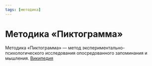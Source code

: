 ```yaml
---
tags: [методика]
---
```

# Методика «Пиктограмма»

Методика «Пиктограмма» — метод экспериментально-психологического исследования опосредованного запоминания и мышления. [Википедия](https://ru.wikipedia.org/wiki/%D0%9F%D0%B8%D0%BA%D1%82%D0%BE%D0%B3%D1%80%D0%B0%D0%BC%D0%BC%D0%B0_(%D0%BC%D0%B5%D1%82%D0%BE%D0%B4%D0%B8%D0%BA%D0%B0))

